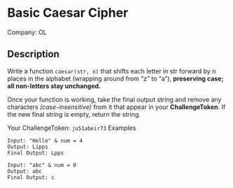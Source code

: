 # Basic Caesar Cipher

Company: OL

## Description

Write a function `caesar(str, n)` that shifts each letter in str forward by n places in the alphabet (wrapping around from “z” to “a”), **preserving case; all non-letters stay unchanged.**

Once your function is working, take the final output string and remove any characters _(case-insensitive)_ from it that appear in your **ChallengeToken**. If the new final string is empty, return the string.

Your ChallengeToken: `ju51abeir73`
Examples

```
Input: "Hello" & num = 4
Output: Lipps
Final Output: Lpps
```

```
Input: "abc" & num = 0
Output: abc
Final Output: c
```